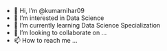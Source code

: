 - 👋 Hi, I’m @kumarnihar09
- 👀 I’m interested in Data Science
- 🌱 I’m currently learning Data Science Specialization
- 💞️ I’m looking to collaborate on ...
- 📫 How to reach me ...

<!---
kumarnihar09/kumarnihar09 is a ✨ special ✨ repository because its `README.md` (this file) appears on your GitHub profile.
You can click the Preview link to take a look at your changes.
--->
